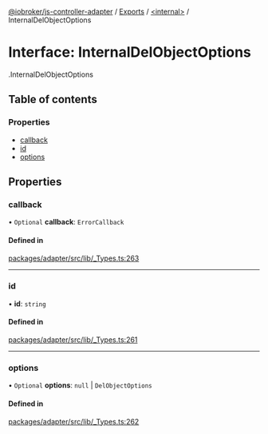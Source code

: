 [@iobroker/js-controller-adapter](../README.md) / [Exports](../modules.md) / [<internal\>](../modules/internal_.md) / InternalDelObjectOptions

# Interface: InternalDelObjectOptions

[<internal>](../modules/internal_.md).InternalDelObjectOptions

## Table of contents

### Properties

- [callback](internal_.InternalDelObjectOptions.md#callback)
- [id](internal_.InternalDelObjectOptions.md#id)
- [options](internal_.InternalDelObjectOptions.md#options)

## Properties

### callback

• `Optional` **callback**: `ErrorCallback`

#### Defined in

[packages/adapter/src/lib/_Types.ts:263](https://github.com/ioBroker/ioBroker.js-controller/blob/4be02248/packages/adapter/src/lib/_Types.ts#L263)

___

### id

• **id**: `string`

#### Defined in

[packages/adapter/src/lib/_Types.ts:261](https://github.com/ioBroker/ioBroker.js-controller/blob/4be02248/packages/adapter/src/lib/_Types.ts#L261)

___

### options

• `Optional` **options**: ``null`` \| `DelObjectOptions`

#### Defined in

[packages/adapter/src/lib/_Types.ts:262](https://github.com/ioBroker/ioBroker.js-controller/blob/4be02248/packages/adapter/src/lib/_Types.ts#L262)
